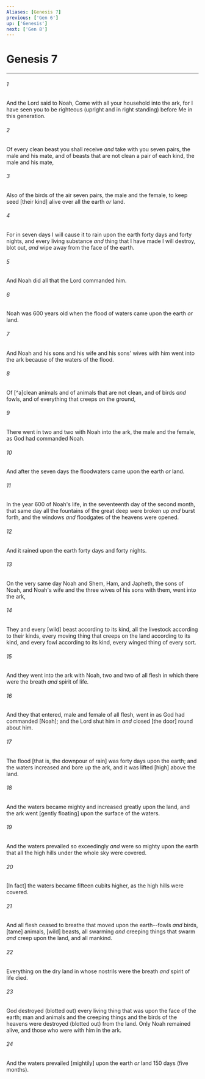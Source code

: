 ```yaml
---
Aliases: [Genesis 7]
previous: ['Gen 6']
up: ['Genesis']
next: ['Gen 8']
---
```

# Genesis 7

***














###### 1 






And the Lord said to Noah, Come with all your household into the ark, for I have seen you to be righteous (upright and in right standing) before Me in this generation. 













###### 2 






Of every clean beast you shall receive _and_ take with you seven pairs, the male and his mate, and of beasts that are not clean a pair of each kind, the male and his mate, 













###### 3 






Also of the birds of the air seven pairs, the male and the female, to keep seed [their kind] alive over all the earth _or_ land. 













###### 4 






For in seven days I will cause it to rain upon the earth forty days and forty nights, and every living substance _and_ thing that I have made I will destroy, blot out, _and_ wipe away from the face of the earth. 













###### 5 






And Noah did all that the Lord commanded him. 













###### 6 






Noah was 600 years old when the flood of waters came upon the earth _or_ land. 













###### 7 






And Noah and his sons and his wife and his sons' wives with him went into the ark because of the waters of the flood. 













###### 8 






Of [^a]clean animals and of animals that are not clean, and of birds _and_ fowls, and of everything that creeps on the ground, 













###### 9 






There went in two and two with Noah into the ark, the male and the female, as God had commanded Noah. 













###### 10 






And after the seven days the floodwaters came upon the earth _or_ land. 













###### 11 






In the year 600 of Noah's life, in the seventeenth day of the second month, that same day all the fountains of the great deep were broken up _and_ burst forth, and the windows _and_ floodgates of the heavens were opened. 













###### 12 






And it rained upon the earth forty days and forty nights. 













###### 13 






On the very same day Noah and Shem, Ham, and Japheth, the sons of Noah, and Noah's wife and the three wives of his sons with them, went into the ark, 













###### 14 






They and every [wild] beast according to its kind, all the livestock according to their kinds, every moving thing that creeps on the land according to its kind, and every fowl according to its kind, every winged thing of every sort. 













###### 15 






And they went into the ark with Noah, two and two of all flesh in which there were the breath _and_ spirit of life. 













###### 16 






And they that entered, male and female of all flesh, went in as God had commanded [Noah]; and the Lord shut him in _and_ closed [the door] round about him. 













###### 17 






The flood [that is, the downpour of rain] was forty days upon the earth; and the waters increased and bore up the ark, and it was lifted [high] above the land. 













###### 18 






And the waters became mighty and increased greatly upon the land, and the ark went [gently floating] upon the surface of the waters. 













###### 19 






And the waters prevailed so exceedingly _and_ were so mighty upon the earth that all the high hills under the whole sky were covered. 













###### 20 






[In fact] the waters became fifteen cubits higher, as the high hills were covered. 













###### 21 






And all flesh ceased to breathe that moved upon the earth--fowls _and_ birds, [tame] animals, [wild] beasts, all swarming _and_ creeping things that swarm _and_ creep upon the land, and all mankind. 













###### 22 






Everything on the dry land in whose nostrils were the breath _and_ spirit of life died. 













###### 23 






God destroyed (blotted out) every living thing that was upon the face of the earth; man and animals and the creeping things and the birds of the heavens were destroyed (blotted out) from the land. Only Noah remained alive, and those who were with him in the ark. 













###### 24 






And the waters prevailed [mightily] upon the earth _or_ land 150 days (five months).
